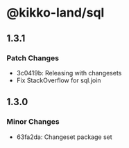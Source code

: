 # @kikko-land/sql

## 1.3.1

### Patch Changes

- 3c0419b: Releasing with changesets
- Fix StackOverflow for sql.join

## 1.3.0

### Minor Changes

- 63fa2da: Changeset package set
